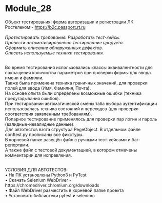 # Module_28

Объект тестирования: форма авторизации и регистрации ЛК Ростелеком - https://b2c.passport.rt.ru <br>
<br>
*Протестировать требования. Разработать тест-кейсы.*<br>
*Провести автоматизированное тестирование продукта.*<br>
*Оформить описание обнаруженных дефектов.*<br>
*Описать используемые техники тестирования.*<br>
<br>

Во время тестирования использовались классы эквивалентности для сокращения количиства параметров при проверки формы для ввода имени и фамилии.<br>
Также была применена техника граничных значений, для проверки полей для ввода (Имя, Фамилия, Почта).<br>
На основе опыта были определены возможные ошибки (техника предугадывания ошибок).<br>
При тестировании автоматической смены таба выбора аутентификации использовалась техника состояний и переходов (для проверки соответствия заявленным требованиям).<br>
Попарное тестирование применялось для проверки пар логин и пароль (валидные-невалидные данные). <br>
Для автотестов взята структура PegeObject. В отдельном файле conftest.py прописаны все фикстуры. <br>
В корневой папке разещён файл с ручными тест-кейсами и баг-репортами. <br>
А также файл с тестовой документацией, в котором отмечены комментарии для исправления. <br>
 
<br>
УСЛОВИЯ ДЛЯ АВТОТЕСТОВ:<br>
• На ПК установлены Python3 и PyTest <br>
• Скачать Selenium WebDriver - https://chromedriver.chromium.org/downloads <br>
• Файл WebDriver разместить в корневой папке проекта <br>
• Установить библиотеки pytest и selenium
